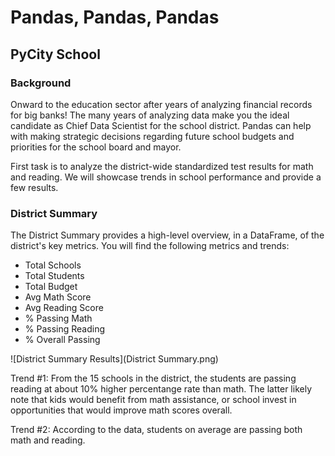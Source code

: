 # Pandas, Pandas, Pandas

## PyCity School

### Background

Onward to the education sector after years of analyzing financial records for big banks! The many years of analyzing data make you the ideal candidate as Chief Data Scientist for the school district. Pandas can help with making strategic decisions regarding future school budgets and priorities for the school board and mayor.

First task is to analyze the district-wide standardized test results for math and reading. We will showcase trends in school performance and provide a few results. 

### District Summary

The District Summary provides a high-level overview, in a DataFrame, of the district's key metrics. You will find the following metrics and trends:

* Total Schools
* Total Students
* Total Budget
* Avg Math Score
* Avg Reading Score
* % Passing Math
* % Passing Reading
* % Overall Passing

![District Summary Results](District Summary.png)

Trend #1: From the 15 schools in the district, the students are passing reading at about 10% higher percentange rate than math. The latter likely note that kids would benefit from math assistance, or school invest in opportunities that would improve math scores overall. 

Trend #2: According to the data, students on average are passing both math and reading. 
